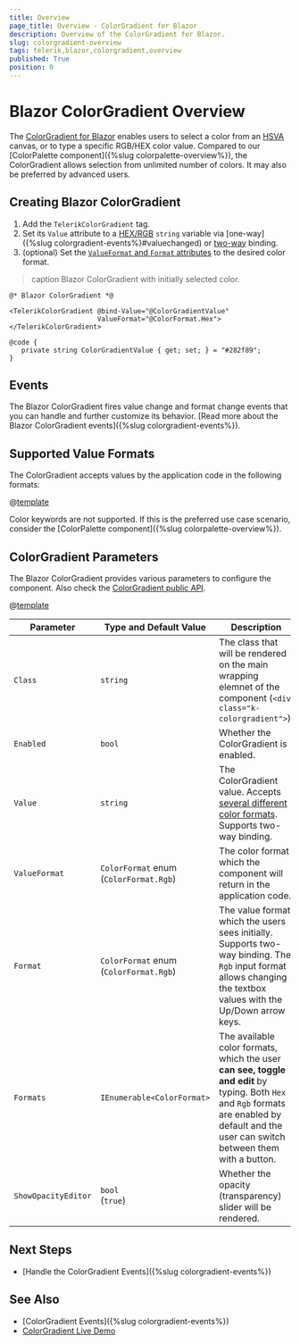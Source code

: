 ```yaml
---
title: Overview
page_title: Overview - ColorGradient for Blazor
description: Overview of the ColorGradient for Blazor.
slug: colorgradient-overview
tags: telerik,blazor,colorgradient,overview
published: True
position: 0
---
```


# Blazor ColorGradient Overview

The <a href = "https://www.telerik.com/blazor-ui/colorgradient" target="_blank">ColorGradient for Blazor</a> enables users to select a color from an [HSVA](https://en.wikipedia.org/wiki/HSL_and_HSV) canvas, or to type a specific RGB/HEX color value. Compared to our [ColorPalette component]({%slug colorpalette-overview%}), the ColorGradient allows selection from unlimited number of colors. It may also be preferred by advanced users.


## Creating Blazor ColorGradient

1. Add the `TelerikColorGradient` tag.
1. Set its `Value` attribute to a [HEX/RGB](#supported-value-formats) `string` variable via [one-way]({%slug colorgradient-events%}#valuechanged) or [two-way](#example) binding.
1. (optional) Set the [`ValueFormat` and `Format` attributes](#colorgradient-parameters) to the desired color format.


>caption Blazor ColorGradient with initially selected color.

````CSHTML
@* Blazor ColorGradient *@

<TelerikColorGradient @bind-Value="@ColorGradientValue"
                      ValueFormat="@ColorFormat.Hex">
</TelerikColorGradient>

@code {
   private string ColorGradientValue { get; set; } = "#282f89";
}
````

## Events

The Blazor ColorGradient fires value change and format change events that you can handle and further customize its behavior. [Read more about the Blazor ColorGradient events]({%slug colorgradient-events%}).

## Supported Value Formats

The ColorGradient accepts values by the application code in the following formats:

@[template](/_contentTemplates/common/coloreditors.md#value-formats)

Color keywords are not supported. If this is the preferred use case scenario, consider the [ColorPalette component]({%slug colorpalette-overview%}).

## ColorGradient Parameters

The Blazor ColorGradient provides various parameters to configure the component. Also check the [ColorGradient public API](/blazor-ui/api/Telerik.Blazor.Components.TelerikColorGradient).

@[template](/_contentTemplates/common/parameters-table-styles.md#table-layout)

| Parameter | Type and Default Value | Description |
| --- | --- | --- |
| `Class` | `string` | The class that will be rendered on the main wrapping elemnet of the component (`<div class="k-colorgradient">`). | 
| `Enabled`| `bool` | Whether the ColorGradient is enabled. |
| `Value` | `string` | The ColorGradient value. Accepts [several different color formats](#supported-value-formats). Supports two-way binding.
| `ValueFormat` | `ColorFormat` enum <br/> (`ColorFormat.Rgb`)| The color format which the component will return in the application code.
| `Format` | `ColorFormat` enum <br/> (`ColorFormat.Rgb`) | The value format which the users sees initially. Supports two-way binding. The `Rgb` input format allows changing the textbox values with the Up/Down arrow keys.
| `Formats` | `IEnumerable<ColorFormat>` | The available color formats, which the user **can see, toggle and edit** by typing. Both `Hex` and `Rgb` formats are enabled by default and the user can switch between them with a button.
| `ShowOpacityEditor` | `bool` <br/> (`true`) | Whether the opacity (transparency) slider will be rendered.

## Next Steps

* [Handle the ColorGradient Events]({%slug colorgradient-events%})

## See Also

* [ColorGradient Events]({%slug colorgradient-events%})
* [ColorGradient Live Demo](https://demos.telerik.com/blazor-ui/colorgradient/overview)
